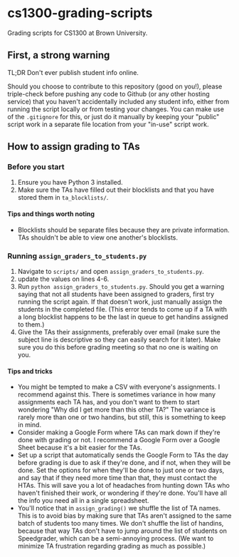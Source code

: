 # cs1300-grading-scripts

Grading scripts for CS1300 at Brown University.

## First, a strong warning

TL;DR Don't ever publish student info online.

Should you choose to contribute to this repository (good on you!), please triple-check before pushing any code to Github (or any other hosting service) that you haven't accidentally included any student info, either from running the script locally or from testing your changes. You can make use of the `.gitignore` for this, or just do it manually by keeping your "public" script work in a separate file location from your "in-use" script work.

## How to assign grading to TAs

### Before you start

1. Ensure you have Python 3 installed.
2. Make sure the TAs have filled out their blocklists and that you have stored them in `ta_blocklists/`.

#### Tips and things worth noting

* Blocklists should be separate files because they are private information. TAs shouldn't be able to view one another's blocklists.

### Running `assign_graders_to_students.py`

1. Navigate to `scripts/` and open `assign_graders_to_students.py`.
2. update the values on lines 4-6.
3. Run `python assign_graders_to_students.py`. Should you get a warning saying that not all students have been assigned to graders, first try running the script again. If that doesn't work, just manually assign the students in the completed file. (This error tends to come up if a TA with a long blocklist happens to be the last in queue to get handins assigned to them.)
4. Give the TAs their assignments, preferably over email (make sure the subject line is descriptive so they can easily search for it later). Make sure you do this before grading meeting so that no one is waiting on you.

#### Tips and tricks

* You might be tempted to make a CSV with everyone's assignments. I recommend against this. There is sometimes variance in how many assignments each TA has, and you don't want to them to start wondering "Why did I get more than this other TA?" The variance is rarely more than one or two handins, but still, this is something to keep in mind.
* Consider making a Google Form where TAs can mark down if they're done with grading or not. I recommend a Google Form over a Google Sheet because it's a bit easier for the TAs.
* Set up a script that automatically sends the Google Form to TAs the day before grading is due to ask if they're done, and if not, when they will be done. Set the options for when they'll be done to just one or two days, and say that if they need more time than that, they must contact the HTAs. This will save you a lot of headaches from hunting down TAs who haven't finished their work, or wondering if they're done. You'll have all the info you need all in a single spreadsheet.
* You'll notice that in `assign_grading()` we shuffle the list of TA names. This is to avoid bias by making sure that TAs aren't assigned to the same batch of students too many times. We don't shuffle the list of handins, because that way TAs don't have to jump around the list of students on Speedgrader, which can be a semi-annoying process. (We want to minimize TA frustration regarding grading as much as possible.)